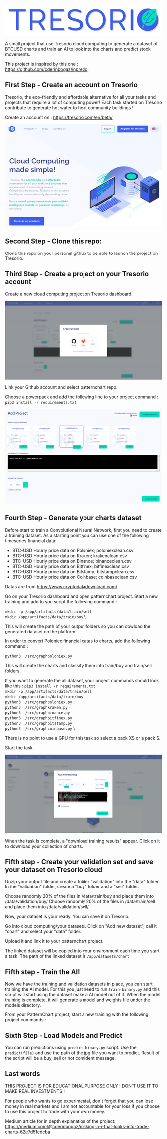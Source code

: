 ![image](/img/tresorio_logo.png)

A small project that use Tresorio cloud computing to generate a dataset of BTCUSD charts and train an AI to look into the charts and predict stock movements.

This project is inspired by this one : https://github.com/cderinbogaz/inpredo.

## First Step - Create an account on Tresorio

Tresorio, the eco-friendly and affordable alternative for all your tasks and projects that require a lot of computing power! Each task started on Tresorio contribute to generate hot water to heat community buildings !

Create an account on : https://tresorio.com/en/beta/

![image](/img/tresorioscreen.png)

## Second Step - Clone this repo:

Clone this repo on your personal github to be able to launch the project on Tresorio.

## Third Step - Create a project on your Tresorio account 

Create a new cloud computing project on Tresorio dashboard.

![image](/img/computingscreen.png)

Link your Github account and select patternchart repo.

Choose a powerpack and add the following line to your project command : \
`pip3 install -r requirements.txt`

![image](/img/projectscreen.png)

## Fourth Step - Generate your charts dataset

Before start to train a Convolutional Neural Network, first you need to create a
training dataset. As a starting point you can use one of the following timeseries financial data:

- BTC-USD Hourly price data on Poloniex; poloniexclean.csv 
- BTC-USD Hourly price data on Kraken; krakenclean.csv
- BTC-USD Hourly price data on Binance; binanceclean.csv
- BTC-USD Hourly price data on Bitfinex; bitfinexclean.csv
- BTC-USD Hourly price data on Bitstamp; bitstampclean.csv
- BTC-USD Hourly price data on Coinbase; coinbaseclean.csv

Datas are from https://www.cryptodatadownload.com/

Go on your Tresorio dashboard and open patternchart project.
Start a new training and add to you script the following command : 

`mkdir -p /app/artifacts/data/train/sell` \
`mkdir /app/artifacts/data/train/buy` \

This will create the path of your output folders so you can dowload the generated dataset on the platform.

In order to convert Poloniex financial datas to charts, add the following command :

`python3 ./src/graphpoloniex.py`

This will create the charts and classify them into train/buy and train/sell folders.

If you want to generate the all dataset, your project commands should look like this : 
`pip3 install -r requirements.txt` \
`mkdir -p /app/artifacts/data/train/sell` \
`mkdir /app/artifacts/data/train/buy` \
`python3 ./src/graphpoloniex.py` \
`python3 ./src/graphkraken.py` \
`python3 ./src/graphbinance.py` \
`python3 ./src/graphbitfinex.py` \
`python3 ./src/graphbitstamp.py` \
`python3 ./src/graphcoinbase.py` \


There is no point to use a GPU for this task so select a pack XS or a pack S.

Start the task

![image](/img/generate.png)


When the task is complete, a "download training results" appear. Click on it to download your collection of charts. 


## Fifth step - Create your validation set and save your dataset on Tresorio cloud

Unzip your output file and create a folder "validation" into the "data" folder.
In the "validation" folder, create a "buy" folder and a "sell" folder.

Choose randomly 20% of the files in /data/train/buy and place them into /data/validation/buy/
Choose randomly 20% of the files in /data/train/sell and place them into /data/validation/sell/

Now, your dataset is your ready. You can save it on Tresorio.

Go into cloud computing/your datasets.
Click on "Add new dataset", call it "chart" and select your "data" folder.

Upload it and link it to your patternchart project. 

The linked dataset will be copied into your environment each time you start a task. 
The path of the linked dataset is `/app/datasets/chart`


 

## Fifth step - Train the AI!

Now we have the training and validation datasets in place, you can start training the AI model.
For this you just need to run `train-binary.py` and this script will start using the dataset make a AI model out of it.
When the model training is complete, it will generate a model and weights file under the models directory.

From your PatternChart project, start a new training with the following project commands :



## Sixth Step - Load Models and Predict

You can run predictions using `predict-binary.py` script. Use the `predict(file)`
and use the path of the jpg file you want to predict. Result of the script will be a buy, sell or not confident message.

## Last words

THIS PROJECT IS FOR EDUCATIONAL PURPOSE ONLY ! DON'T USE IT TO MAKE REAL INVESTMENTS !

For people who wants to go experimental, don't forget that you can lose money in real markets and I am not accountable for your loss if you choose to use this project to trade with your own money.

Medium article for in depth explanation of the project: https://medium.com/@cderinbogaz/making-a-i-that-looks-into-trade-charts-62e7d51edcba
